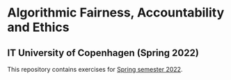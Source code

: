 # Algorithmic Fairness, Accountability and Ethics
## IT University of Copenhagen (Spring 2022)


This repository contains exercises for [Spring semester 2022](https://learnit.itu.dk/local/coursebase/view.php?ciid=827).
